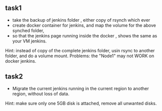 ## task1
* take the backup of jenkins folder , either copy of rsynch which ever
* create docker container for jenkins, and map the volume for the above synched folder, 
* so that the jenkins page running inside the docker , shows the same as your VM jenkins.

Hint: instead of copy of the complete jenkins folder, usin rsync to another folder, and do a volume mount.
Problems: the "Node1" may not WORK on docker jenkins.

## task2
* Migrate the current jenkins running in the current region to another region, without loss of data.

Hint: make sure only one 5GB disk is attached, remove all unwanted disks.

